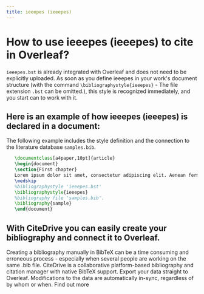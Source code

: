 ```yaml
---
title: ieeepes (ieeepes)
---
```


# How to use ieeepes (ieeepes) to cite in Overleaf? 
`ieeepes.bst` is already integrated with Overleaf and does not need to be explicitly uploaded. As soon as you define ieeepes in your work's document structure (with the command `\bibliographystyle{ieeepes}` - The file extension `.bst` can be omitted.), this style is recognized immediately, and you start can to work with it.

## Here is an example of how ieeepes (ieeepes) is declared in a document:
The following example includes the style definition and the connection to the literature database `samples.bib`.
```tex
   \documentclass[a4paper,10pt]{article}
   \begin{document}
   \section{First chapter}
   Lorem ipsum dolor sit amet, consectetur adipiscing elit. Aenean fermentum justo massa, ut maximus mauris sodales et. Aenean vel elit a erat rhoncus pharetra.
   \medskip
   %bibliographystyle 'ieeepes.bst'
   \bibliographystyle{ieeepes}
   %bibliography file 'samples.bib'.
   \bibliography{sample}
   \end{document}
```

## With CiteDrive you can easily create your bibliography and connect it to Overleaf. 
Creating a bibliography manually in BibTeX can be a time consuming and erroneous process - especially when several people are working on the same .bib file. CiteDrive is a collaborative platform-based bibliography and citation manager with native BibTeX support. Export your data straight to Overleaf. Modifications to the data are automatically in-sync, regardless of by whom or when. Find out more